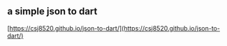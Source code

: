 ## a simple json to dart

[https://csj8520.github.io/json-to-dart/](https://csj8520.github.io/json-to-dart/)